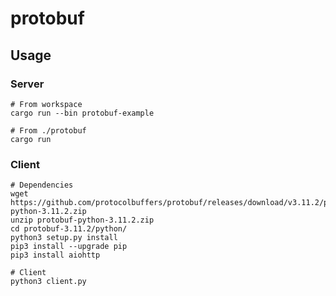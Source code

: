 # protobuf

## Usage

### Server

```shell
# From workspace
cargo run --bin protobuf-example

# From ./protobuf
cargo run
```

### Client

```shell
# Dependencies
wget https://github.com/protocolbuffers/protobuf/releases/download/v3.11.2/protobuf-python-3.11.2.zip
unzip protobuf-python-3.11.2.zip
cd protobuf-3.11.2/python/
python3 setup.py install
pip3 install --upgrade pip
pip3 install aiohttp

# Client
python3 client.py
```
